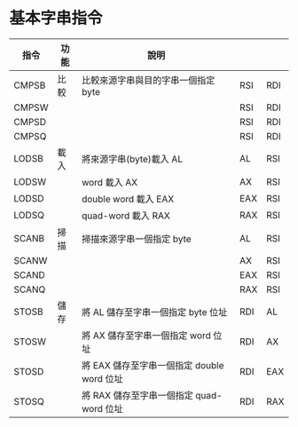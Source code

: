 # 基本字串指令

| 指令    | 功能  | 說明                             |     |     |
| ----- | --- | ------------------------------ | --- | --- |
| CMPSB | 比較  | 比較來源字串與目的字串一個指定 byte           | RSI | RDI |
| CMPSW |     |                                | RSI | RDI |
| CMPSD |     |                                | RSI | RDI |
| CMPSQ |     |                                | RSI | RDI |
| LODSB | 載入  | 將來源字串(byte)載入 AL               | AL  | RSI |
| LODSW |     | word 載入 AX                     | AX  | RSI |
| LODSD |     | double word 載入 EAX             | EAX | RSI |
| LODSQ |     | quad-word 載入 RAX               | RAX | RSI |
| SCANB | 掃描  | 掃描來源字串一個指定 byte                | AL  | RSI |
| SCANW |     |                                | AX  | RSI |
| SCAND |     |                                | EAX | RSI |
| SCANQ |     |                                | RAX | RSI |
| STOSB | 儲存  | 將 AL 儲存至字串一個指定 byte 位址         | RDI | AL  |
| STOSW |     | 將 AX 儲存至字串一個指定 word 位址         | RDI | AX  |
| STOSD |     | 將 EAX 儲存至字串一個指定 double word 位址 | RDI | EAX |
| STOSQ |     | 將 RAX 儲存至字串一個指定 quad-word 位址   | RDI | RAX |
